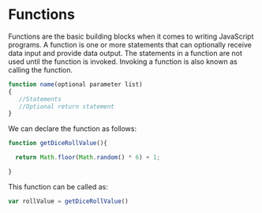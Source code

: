 # Functions

Functions are the basic building blocks when it comes to writing JavaScript programs. A function is one or more statements that can optionally receive data input and provide data output. The statements in a function are not used until the function is invoked. Invoking a function is also known as calling the function.


```js
function name(optional parameter list) 
{
   //Statements
   //Optional return statement
}
```

We can declare the function as follows:

```js
function getDiceRollValue(){

  return Math.floor(Math.random() * 6) + 1;

}
```

This function can be called as:

```js
var rollValue = getDiceRollValue()
```


